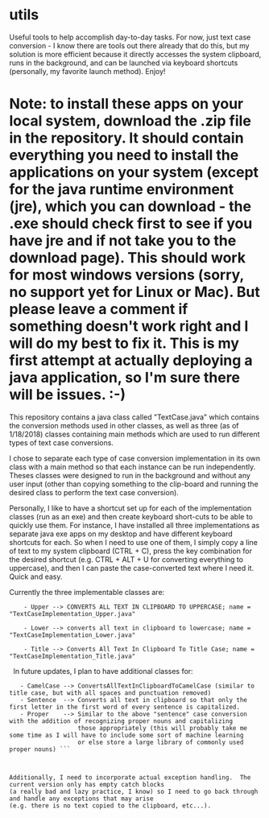 # utils
Useful tools to help accomplish day-to-day tasks.  For now, just text case conversion - I know there are tools out there already that do this, but my solution is more efficient because it directly accesses the system clipboard, runs in the background, and can be launched via keyboard shortcuts (personally, my favorite launch method). Enjoy!

# Note: to install these apps on your local system, download the .zip file in the repository. It should contain everything you need to install the applications on your system (except for the java runtime environment (jre), which you can download - the .exe should check first to see if you have jre and if not take you to the download page). This should work for most windows versions (sorry, no support yet for Linux or Mac). But please leave a comment if something doesn't work right and I will do my best to fix it. This is my first attempt at actually deploying a java application, so I'm sure there will be issues.  :-)


This repository contains a java class called "TextCase.java" which contains the conversion methods used in other classes, as well as three (as of 1/18/2018) classes containing main methods which are used to run different types of text case conversions.

I chose to separate each type of case conversion implementation in its own class with a main method so that each instance can be run independently. Theses classes were designed to run in the background and without any user input (other than copying something to the clip-board and running the desired class to perform the text case conversion).  

Personally, I like to have a shortcut set up for each of the implementation classes (run as an exe) and then create keyboard short-cuts to be able to quickly use them.  For instance, I have installed all three implementations as separate java exe apps on my desktop and have different keyboard shortcuts for each.  So when I need to use one of them, I simply copy a line of text to my system clipboard (CTRL + C), press the key combination for the desired shortcut (e.g. CTRL + ALT + U for converting everything to uppercase), and then I can paste the case-converted text where I need it.  Quick and easy.

Currently the three implementable classes are:
```
    - Upper --> CONVERTS ALL TEXT IN CLIPBOARD TO UPPERCASE; name = "TextCaseImplementation_Upper.java"
    
    - Lower --> converts all text in clipboard to lowercase; name = "TextCaseImplementation_Lower.java"
    
    - Title --> Converts All Text In Clipboard To Title Case; name = "TextCaseImplementation_Title.java"
```
  
  In future updates, I plan to have additional classes for:
  ```
    - CamelCase --> ConvertsAllTextInClipboardToCamelCase (similar to title case, but with all spaces and punctuation removed)
    - Sentence  --> Converts all text in clipboard so that only the first letter in the first word of every sentence is capitalized.
     - Proper    --> Similar to the above "sentence" case conversion with the addition of recognizing proper nouns and capitalizing
                     those appropriately (this will probably take me some time as I will have to include some sort of machine learning
                     or else store a large library of commonly used proper nouns) ```
    


Additionally, I need to incorporate actual exception handling.  The current version only has empty catch blocks 
(a really bad and lazy practice, I know) so I need to go back through and handle any exceptions that may arise 
(e.g. there is no text copied to the clipboard, etc...).
